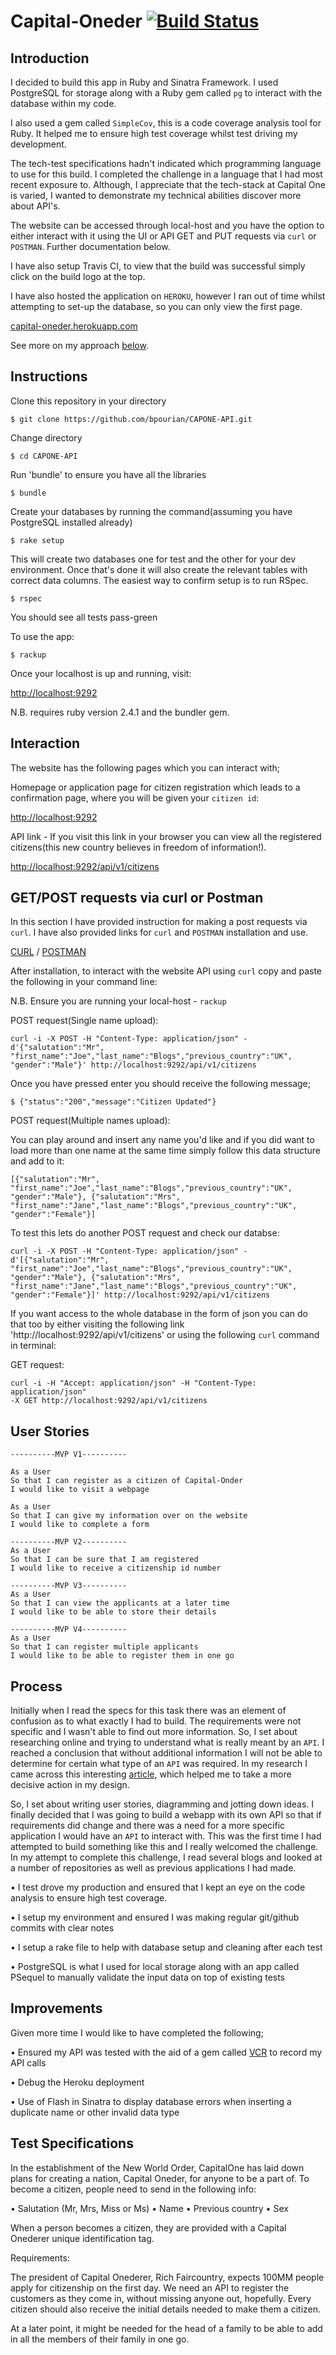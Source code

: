 Capital-Oneder [![Build Status](https://travis-ci.org/bpourian/CAPONE-API.svg?branch=master)](https://travis-ci.org/bpourian/CAPONE-API)
=============

Introduction
----
I decided to build this app in Ruby and Sinatra Framework. I used PostgreSQL for storage along with a Ruby gem called `pg` to interact with the database within my code.

I also used a gem called `SimpleCov`, this is a code coverage analysis tool for Ruby. It helped me to ensure high test coverage whilst test driving my development.

The tech-test specifications hadn't indicated which programming language to use for this build. I completed the challenge in a language that I had most recent exposure to. Although, I appreciate that the tech-stack at Capital One is varied, I wanted to demonstrate my technical abilities discover more about API's.

The website can be accessed through local-host and you have the option to either interact with it using the UI or API GET and PUT requests via `curl` or `POSTMAN`. Further documentation below.

I have also setup Travis CI, to view that the build was successful simply click on the build logo at the top.

I have also hosted the application on `HEROKU`, however I ran out of time whilst attempting to set-up the database, so you can only view the first page.

[capital-oneder.herokuapp.com](https://capital-oneder.herokuapp.com/)

See more on my approach <a href='#process'>below</a>.

Instructions
-------

Clone this repository in your directory
```
$ git clone https://github.com/bpourian/CAPONE-API.git
```
Change directory
```
$ cd CAPONE-API
```
Run 'bundle' to ensure you have all the libraries
```
$ bundle
```
Create your databases by running the command(assuming you have PostgreSQL installed already)
```
$ rake setup
```
This will create two databases one for test and the other for your dev environment. Once that's done it will also create
the relevant tables with correct data columns. The easiest way to confirm setup is to run RSpec.
```
$ rspec
```
You should see all tests pass-green

To use the app:
```
$ rackup
```
Once your localhost is up and running, visit:

[http://localhost:9292](http://localhost:9292)

N.B. requires ruby version 2.4.1 and the bundler gem.

Interaction
----

The website has the following pages which you can interact with;

Homepage or application page for citizen registration which leads to a
confirmation page, where you will be given your `citizen id`:

[http://localhost:9292](http://localhost:9292)

API link - If you visit this link in your browser you can view all the registered citizens(this new country
  believes in freedom of information!).

[http://localhost:9292/api/v1/citizens](http://localhost:9292/api/v1/citizens)


GET/POST requests via curl or Postman
-----
In this section I have provided instruction for making a post requests via `curl`.
I have also provided links for `curl` and `POSTMAN` installation and use.

[CURL](https://curl.haxx.se/download.html) / [POSTMAN](https://www.getpostman.com/)

After installation, to interact with the website API using `curl` copy and paste the following
in your command line:

N.B. Ensure you are running your local-host - `rackup`

POST request(Single name upload):
```
curl -i -X POST -H "Content-Type: application/json" -d'{"salutation":"Mr",
"first_name":"Joe","last_name":"Blogs","previous_country":"UK",
"gender":"Male"}' http://localhost:9292/api/v1/citizens
```

Once you have pressed enter you should receive the following message;
```
$ {"status":"200","message":"Citizen Updated"}
```

POST request(Multiple names upload):

You can play around and insert any name you'd like and if you did want to load more than
one name at the same time simply follow this data structure and add to it:
```
[{"salutation":"Mr",
"first_name":"Joe","last_name":"Blogs","previous_country":"UK",
"gender":"Male"}, {"salutation":"Mrs",
"first_name":"Jane","last_name":"Blogs","previous_country":"UK",
"gender":"Female"}]
```
To test this lets do another POST request and check our databse:
```
curl -i -X POST -H "Content-Type: application/json" -d'[{"salutation":"Mr",
"first_name":"Joe","last_name":"Blogs","previous_country":"UK",
"gender":"Male"}, {"salutation":"Mrs",
"first_name":"Jane","last_name":"Blogs","previous_country":"UK",
"gender":"Female"}]' http://localhost:9292/api/v1/citizens

```
If you want access to the whole database in the form of json you can do that too
by either visiting the following link 'http://localhost:9292/api/v1/citizens' or
using the following `curl` command in terminal:

GET request:
```
curl -i -H "Accept: application/json" -H "Content-Type: application/json"
-X GET http://localhost:9292/api/v1/citizens
```
User Stories
---------
```
----------MVP V1----------

As a User
So that I can register as a citizen of Capital-Onder
I would like to visit a webpage

As a User
So that I can give my information over on the website
I would like to complete a form
```
```
----------MVP V2----------
As a User
So that I can be sure that I am registered
I would like to receive a citizenship id number
```
```
----------MVP V3----------
As a User
So that I can view the applicants at a later time
I would like to be able to store their details
```

```
----------MVP V4----------
As a User
So that I can register multiple applicants
I would like to be able to register them in one go
```

Process
------
Initially when I read the specs for this task there was an element of confusion as to what exactly I had to build. The requirements were not specific and I wasn't able to find out more information. So, I set about researching online and trying to understand what is really meant by an `API`. I reached a conclusion that without additional information I will not be able to determine for certain what type of an `API` was required. In my research I came across this interesting [article](https://www.upwork.com/hiring/development/intro-to-apis-what-is-an-api/), which helped me to take a more decisive action in my design.

So, I set about writing user stories, diagramming and jotting down ideas. I finally decided that I was going to build a webapp with its own API so that if requirements did change and there was a need for a more specific application I would have an `API` to interact with. This was the first time I had attempted to build something like this and I really welcomed the challenge. In my attempt to complete this challenge, I read several blogs and looked at a number of repositories as well as previous applications I had made.

• I test drove my production and ensured that I kept an eye on the code analysis to ensure high test coverage.

• I setup my environment and ensured I was making regular git/github commits with clear notes

• I setup a rake file to help with database setup and cleaning after each test

• PostgreSQL is what I used for local storage along with an app called PSequel to manually validate the input data on top of existing tests

Improvements
----
Given more time I would like to have completed the following;

• Ensured my API was tested with the aid of a gem called [VCR](https://github.com/vcr/vcr) to record my API calls

• Debug the Heroku deployment

• Use of Flash in Sinatra to display database errors when inserting a duplicate name or other invalid data type


Test Specifications
------
In the establishment of the New World Order, CapitalOne has laid down plans for creating a
nation, Capital Oneder, for anyone to be a part of. To become a citizen, people need to send in
the following info:

• Salutation (Mr, Mrs, Miss or Ms)
• Name
• Previous country
• Sex

When a person becomes a citizen, they are provided with a Capital Onederer unique
identification tag.

Requirements:

The president of Capital Onederer, Rich Faircountry, expects 100MM people apply for
citizenship on the first day. We need an API to register the customers as they come in, without
missing anyone out, hopefully. Every citizen should also receive the initial details needed to
make them a citizen.

At a later point, it might be needed for the head of a family to be able to add in all the members
of their family in one go.
